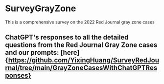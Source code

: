 # SurveyGrayZone
This is a comprehensive survey on the 2022 Red Journal gray zone cases

## ChatGPT's responses to all the detailed questions from the Red Journal Gray Zone cases and our prompts: [here]{https://github.com/YixingHuang/SurveyRedJournal/tree/main/GrayZoneCasesWithChatGPTResponses}

